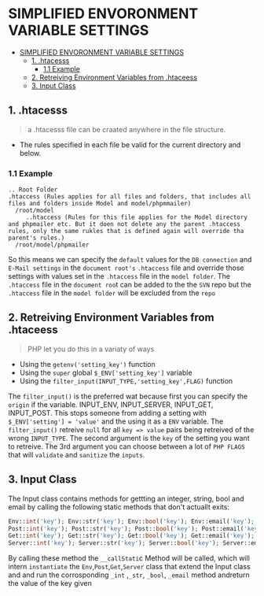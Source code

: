 # SIMPLIFIED ENVORONMENT VARIABLE SETTINGS

- [SIMPLIFIED ENVORONMENT VARIABLE SETTINGS](#simplified-envoronment-variable-settings)
  - [1. .htacesss](#1-htacesss)
    - [1.1 Example](#11-example)
  - [2. Retreiving Environment Variables from .htaceess](#2-retreiving-environment-variables-from-htaceess)
  - [3. Input Class](#3-input-class)

## 1. .htacesss

> a .htacesss file can be craated anywhere in the file structure.

- The rules specified in each file be valid for the current directory and below.

### 1.1 Example

```shell
.. Root Folder
.htaccess (Rules applies for all files and folders, that includes all files and folders inside Model and model/phpmmailer)
  /root/model
     ..htaccess (Rules for this file applies for the Model directory and phpmailer etc. But it doen not delete any the parent .htaccess rules, only the same rukles that is defined again will override tha parent's rules.)
  /root/model/phpmailer
```

So this means we can specify the `default` values for the `DB connection` and `E-Mail settings` in the `document root's` `.htaccess` file and override those settings with values set in the `.htaccess` file in the `model folder`. The `.htaccess` file in the `document roo`t can be added to the the `SVN` repo but the `.htaccess` file in the `model folder` will be excluded from the `repo`

## 2. Retreiving Environment Variables from .htaceess

> PHP let you do this in a variaty of ways

- Using the `getenv('setting_key')` function
- Using the `super` global `$_ENV['setting_key']` variable
- Using the `filter_input(INPUT_TYPE,'setting_key',FLAG)` function

The `filter_input()` is the preferred wat because first you can specify the `origin` if the variable. INPUT_ENV, INPUT_SERVER, INPUT_GET, INPUT_POST. This stops someone from adding a setting with `$_ENV['setting'] = 'value'` and the using it as a `ENV` variable. The `filter_input()` retreive `null` for all `key => value` pairs being retreived of the wrong `INPUT_TYPE`. The second argument is the `key` of the setting you want to retreive. The 3rd argument you can choose between a lot of `PHP FLAGS` that will `validate` and `sanitize` the `inputs`.

## 3. Input Class

The Input class contains methods for gettting an integer, string, bool and email by calling the following static methods that don't actuallt exits:

```php
Env::int('key'); Env::str('key'); Env::bool('key'); Env::email('key');
Post::int('key'); Post::str('key'); Post::bool('key'); Post::email('key');
Get::int('key'); Get::str('key'); Get::bool('key'); Get::email('key');
Server::int('key'); Server::str('key'); Server::bool('key'); Server::email('key');
```

By calling these method the `__callStati`c Method will be called, which will intern `instantiate` the `Env`,`Post`,`Get`,`Server` class that extend the Input class and and run the corrosponding `_int` ,`_str`, `_bool`, `_email` method andreturn the value of the key given
